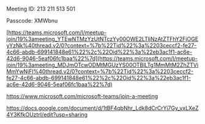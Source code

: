 
Meeting ID: 213 211 513 501 

Passcode: XMWbnu 



[https://teams.microsoft.com/l/meetup-join/19%3ameeting_YTEwNTMzYzUtNTczYy00OWE2LTljNzAtZTFhY2FjOGEyYzNk%40thread.v2/0?context=%7b%22Tid%22%3a%2203ceccf2-fe27-4c66-abdb-699141848e61%22%2c%22Oid%22%3a%22eb3ac1f1-ac6e-42d6-9046-5eaf06fc1baa%22%7d](https://teams.microsoft.com/l/meetup-join/19%3ameeting_MDJmOTcwODMtMGUzYS00OTBlLTg1MmMtM2ZhZTViMmYwNjFl%40thread.v2/0?context=%7b%22Tid%22%3a%2203ceccf2-fe27-4c66-abdb-699141848e61%22%2c%22Oid%22%3a%22eb3ac1f1-ac6e-42d6-9046-5eaf06fc1baa%22%7d)


https://www.microsoft.com/microsoft-teams/join-a-meeting

https://docs.google.com/document/d/1tBF4qbNhr_Ldk8dCrCrYi7Gy_yxLXeZ4Y3KfkOUztrI/edit?usp=sharing

